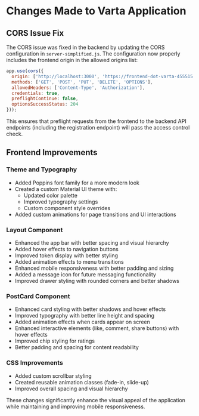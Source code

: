 # Changes Made to Varta Application

## CORS Issue Fix
The CORS issue was fixed in the backend by updating the CORS configuration in `server-simplified.js`. The configuration now properly includes the frontend origin in the allowed origins list:

```javascript
app.use(cors({
  origin: ['http://localhost:3000', 'https://frontend-dot-varta-455515.uc.r.appspot.com'],
  methods: ['GET', 'POST', 'PUT', 'DELETE', 'OPTIONS'],
  allowedHeaders: ['Content-Type', 'Authorization'],
  credentials: true,
  preflightContinue: false,
  optionsSuccessStatus: 204
}));
```

This ensures that preflight requests from the frontend to the backend API endpoints (including the registration endpoint) will pass the access control check.

## Frontend Improvements

### Theme and Typography
- Added Poppins font family for a more modern look
- Created a custom Material UI theme with:
  - Updated color palette
  - Improved typography settings
  - Custom component style overrides
- Added custom animations for page transitions and UI interactions

### Layout Component
- Enhanced the app bar with better spacing and visual hierarchy
- Added hover effects to navigation buttons
- Improved token display with better styling
- Added animation effects to menu transitions
- Enhanced mobile responsiveness with better padding and sizing
- Added a message icon for future messaging functionality
- Improved drawer styling with rounded corners and better shadows

### PostCard Component
- Enhanced card styling with better shadows and hover effects
- Improved typography with better line height and spacing
- Added animation effects when cards appear on screen
- Enhanced interactive elements (like, comment, share buttons) with hover effects
- Improved chip styling for ratings
- Better padding and spacing for content readability

### CSS Improvements
- Added custom scrollbar styling
- Created reusable animation classes (fade-in, slide-up)
- Improved overall spacing and visual hierarchy

These changes significantly enhance the visual appeal of the application while maintaining and improving mobile responsiveness.
